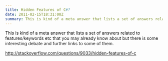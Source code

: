 ```yaml
---
title: Hidden Features of C#?
date: 2011-02-15T18:31:00Z
summary: This is kind of a meta answer that lists a set of answers related to features/keywords
---
```


This is kind of a meta answer that lists a set of answers related to features/keywords etc that you may already know about but there is some interesting debate and further links to some of them.

http://stackoverflow.com/questions/9033/hidden-features-of-c
 